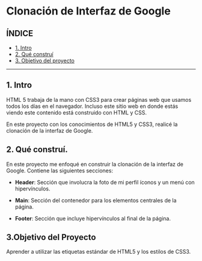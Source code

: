 # Clonación de Interfaz de Google

## ÍNDICE
*  [1. Intro](#)
*  [2. Qué construí](#)
*  [3. Objetivo del proyecto](#)

****

## 1. Intro
HTML 5 trabaja de la mano con CSS3 para crear páginas web que usamos todos los días en el navegador. Incluso este sitio web en donde estás viendo este contenido está construido con HTML y CSS.

En este proyecto con los conocimientos de HTML5 y CSS3, realicé la clonación de la interfaz de Google.

## 2. Qué construí.
En este proyecto me enfoqué en construir la clonación de la interfaz de Google. Contiene las siguientes secciones:

* **Header**: Sección que involucra la foto de mi perfil íconos y un menú con hipervínculos.

* **Main**: Sección del contenedor para los elementos centrales de la página.

* **Footer**: Sección que incluye hipervínculos al final de la página.

## 3.Objetivo del Proyecto
Aprender a utilizar las etiquetas estándar de HTML5 y los estilos de CSS3.
